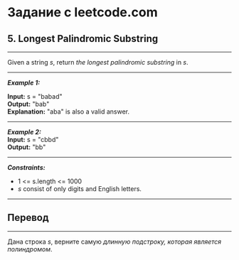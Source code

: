 # Задание с leetcode.com
## 5. Longest Palindromic Substring

---

Given a string *s*, return *the longest palindromic substring* in *s*.

---

***Example 1:***</br>

**Input:** s = "babad"</br>
**Output:** "bab"</br>
**Explanation:** 
"aba" is also a valid answer.</br>


---

***Example 2:***</br>
**Input:** s = "cbbd"</br>
**Output:** "bb"</br>

---

***Constraints:***</br>
- 1 <= s.length <= 1000
- *s* consist of only digits and English letters.


---

## Перевод

---

Дана строка *s*, верните самую *длинную подстроку, которая является полиндромом*.